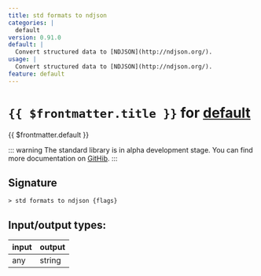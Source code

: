 ```yaml
---
title: std formats to ndjson
categories: |
  default
version: 0.91.0
default: |
  Convert structured data to [NDJSON](http://ndjson.org/).
usage: |
  Convert structured data to [NDJSON](http://ndjson.org/).
feature: default
---
```

<!-- This file is automatically generated. Please edit the command in https://github.com/nushell/nushell instead. -->

# `{{ $frontmatter.title }}` for [default](/commands/categories/default.md)

<div class='command-title'>{{ $frontmatter.default }}</div>


::: warning
The standard library is in alpha development stage. You can find more documentation on [GitHib](https://github.com/nushell/nushell/tree/main/crates/nu-std).
:::
## Signature

```> std formats to ndjson {flags} ```


## Input/output types:

| input | output |
| ----- | ------ |
| any   | string |
